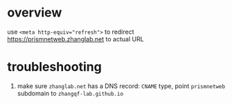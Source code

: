 # overview

use `<meta http-equiv="refresh">` to redirect <https://prismnetweb.zhanglab.net> to actual URL

# troubleshooting

1. make sure `zhanglab.net` has a DNS record: `CNAME` type, point `prismnetweb` subdomain to `zhangqf-lab.github.io`
